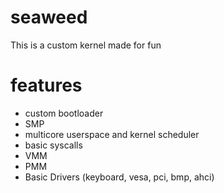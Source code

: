 # seaweed
This is a custom kernel made for fun 
# features
- custom bootloader
- SMP
- multicore userspace and kernel scheduler
- basic syscalls
- VMM
- PMM
- Basic Drivers (keyboard, vesa, pci, bmp, ahci)
